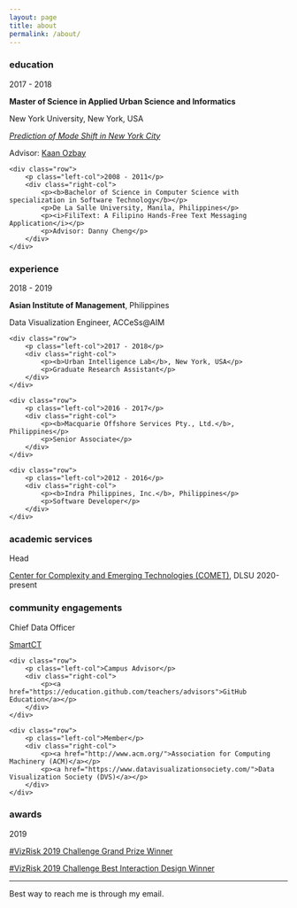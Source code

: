```yaml
---
layout: page
title: about
permalink: /about/
---
```


<section>
	<h3 class="row subheading">education</h3>
	<div class="row">
		<span class="left-col">2017 - 2018</span>
		<div class="right-col">
			<p><b>Master of Science in Applied Urban Science and Informatics</b></p>
			<p>New York University, New York, USA</p>
			<p><i><a href="https://cuspcapstones.github.io/Prediction-of-Mode-Shift-in-Cities-Based-on-Trip-Cost-Duration_2018/" target="_blank">Prediction of Mode Shift in New York City</a></i></p>
			<p>Advisor: <a href="https://engineering.nyu.edu/faculty/kaan-ozbay" target="_blank">Kaan Ozbay</a></p>
		</div>
	</div>

	<div class="row">
		<p class="left-col">2008 - 2011</p>
		<div class="right-col">
			<p><b>Bachelor of Science in Computer Science with specialization in Software Technology</b></p>
			<p>De La Salle University, Manila, Philippines</p>
			<p><i>FiliText: A Filipino Hands-Free Text Messaging Application</i></p>
			<p>Advisor: Danny Cheng</p>
		</div>
	</div>
</section>

<section>
	<h3 class="row subheading">experience</h3>
	<div class="row">
		<p class="left-col">2018 - 2019</p>
		<div class="right-col">
			<p><b>Asian Institute of Management</b>, Philippines</p>
			<p>Data Visualization Engineer, ACCeSs@AIM</p>
		</div>
	</div>

	<div class="row">
		<p class="left-col">2017 - 2018</p>
		<div class="right-col">
			<p><b>Urban Intelligence Lab</b>, New York, USA</p>
			<p>Graduate Research Assistant</p>
		</div>
	</div>

	<div class="row">
		<p class="left-col">2016 - 2017</p>
		<div class="right-col">
			<p><b>Macquarie Offshore Services Pty., Ltd.</b>, Philippines</p>
			<p>Senior Associate</p>
		</div>
	</div>

	<div class="row">
		<p class="left-col">2012 - 2016</p>
		<div class="right-col">
			<p><b>Indra Philippines, Inc.</b>, Philippines</p>
			<p>Software Developer</p>
		</div>
	</div>
</section>

<section>
	<h3 class="row subheading">academic services</h3>
	<div class="row">
		<p class="left-col">Head</p>
		<div class="right-col">
			<p><a href="https://comet.dlsu.edu.ph/">Center for Complexity and Emerging Technologies (COMET)</a>, DLSU 2020-present</p>
		</div>
	</div>
</section>

<section>
	<h3 class="row subheading">community engagements</h3>
	<div class="row">
		<p class="left-col">Chief Data Officer</p>
		<div class="right-col">
			<p><a href="https://smartct.org/">SmartCT</a></p>
		</div>
	</div>

	<div class="row">
		<p class="left-col">Campus Advisor</p>
		<div class="right-col">
			<p><a href="https://education.github.com/teachers/advisors">GitHub Education</a></p>
		</div>
	</div>

	<div class="row">
		<p class="left-col">Member</p>
		<div class="right-col">
			<p><a href="http://www.acm.org/">Association for Computing Machinery (ACM)</a></p>
			<p><a href="https://www.datavisualizationsociety.com/">Data Visualization Society (DVS)</a></p>
		</div>
	</div>
</section>

<section>
	<h3 class="row subheading">awards</h3>
	<div class="row">
		<p class="left-col">2019</p>
		<div class="right-col">
			<p><a href="https://blogs.worldbank.org/opendata/visualizing-risk-announcing-winners-vizrisk-2019-challenge">#VizRisk 2019 Challenge Grand Prize Winner</a></p>
			<p><a href="https://blogs.worldbank.org/opendata/visualizing-risk-announcing-winners-vizrisk-2019-challenge">#VizRisk 2019 Challenge Best Interaction Design Winner</a></p>
		</div>
	</div>
</section>

<hr/>

<div class="contacticon center">
	<a href="mailto:unisse.chua@dlsu.edu.ph"><i class="fa fa-envelope-square"></i></a>
	<a href="https://github.com/unissechua" target="_blank"><i class="fa fa-github-square"></i></a>
	<a href="https://www.linkedin.com/in/unisse.chua" target="_blank"><i class="fa fa-linkedin-square"></i></a>
	<a href="https://twitter.com/sushixuni" target="_blank"><i class="fa fa-twitter-square"></i></a>
	<a href="https://scholar.google.com/citations?user=8Y7eGBsAAAAJ&hl=en" target="_blank"><i class="ai ai-google-scholar-square"></i></a>
</div>
<div class="col three caption">
	Best way to reach me is through my email.</a>
</div>
